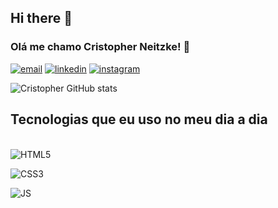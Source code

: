 ## Hi there 👋

### Olá me chamo Cristopher Neitzke! 👋

[![email](https://img.shields.io/badge/Gmail-D14836?style=for-the-badge&logo=gmail&logoColor=white)]()
[![linkedin](https://img.shields.io/badge/LinkedIn-0077B5?style=for-the-badge&logo=linkedin&logoColor=white)]()
[![instagram](https://img.shields.io/badge/Instagram-E4405F?style=for-the-badge&logo=instagram&logoColor=white)]()


![Cristopher GitHub stats](https://github-readme-stats.vercel.app/api?username=Cristopherneitzke&show_icons=true&theme=transparent)


## Tecnologias que eu uso no meu dia a dia

<div style="display:inline_block"> <br>
<img src="https://img.shields.io/badge/HTML5-E34F26?style=for-the-badge&logo=html5&logoColor=white" alt="HTML5">  
  
<img src="https://img.shields.io/badge/CSS-239120?&style=for-the-badge&logo=css3&logoColor=white
" alt="CSS3">   

<img src="https://img.shields.io/badge/JavaScript-F7DF1E?style=for-the-badge&logo=javascript&logoColor=black
" alt="JS">   
</div>
